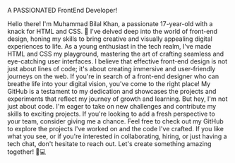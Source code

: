   A PASSIONATED FrontEnd Developer!
  
Hello there! I'm Muhammad Bilal Khan, a passionate 17-year-old with a knack for HTML and CSS. 🚀 I've delved deep into the world of front-end design, honing my skills to bring creative and visually appealing digital experiences to life.
As a young enthusiast in the tech realm, I've made HTML and CSS my playground, mastering the art of crafting seamless and eye-catching user interfaces. I believe that effective front-end design is not just about lines of code; it's about creating immersive and user-friendly journeys on the web.
If you're in search of a front-end designer who can breathe life into your digital vision, you've come to the right place! My GitHub is a testament to my dedication and showcases the projects and experiments that reflect my journey of growth and learning.
But hey, I'm not just about code. I'm eager to take on new challenges and contribute my skills to exciting projects. If you're looking to add a fresh perspective to your team, consider giving me a chance.
Feel free to check out my GitHub to explore the projects I've worked on and the code I've crafted. If you like what you see, or if you're interested in collaborating, hiring, or just having a tech chat, don't hesitate to reach out. Let's create something amazing together! 🌟💻



